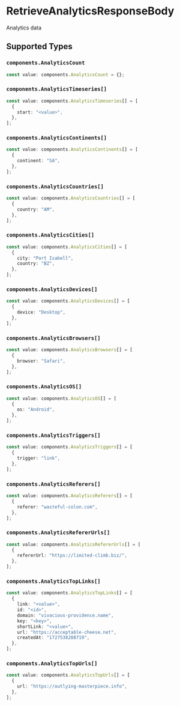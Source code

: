 # RetrieveAnalyticsResponseBody

Analytics data


## Supported Types

### `components.AnalyticsCount`

```typescript
const value: components.AnalyticsCount = {};
```

### `components.AnalyticsTimeseries[]`

```typescript
const value: components.AnalyticsTimeseries[] = [
  {
    start: "<value>",
  },
];
```

### `components.AnalyticsContinents[]`

```typescript
const value: components.AnalyticsContinents[] = [
  {
    continent: "SA",
  },
];
```

### `components.AnalyticsCountries[]`

```typescript
const value: components.AnalyticsCountries[] = [
  {
    country: "AM",
  },
];
```

### `components.AnalyticsCities[]`

```typescript
const value: components.AnalyticsCities[] = [
  {
    city: "Port Isabell",
    country: "BZ",
  },
];
```

### `components.AnalyticsDevices[]`

```typescript
const value: components.AnalyticsDevices[] = [
  {
    device: "Desktop",
  },
];
```

### `components.AnalyticsBrowsers[]`

```typescript
const value: components.AnalyticsBrowsers[] = [
  {
    browser: "Safari",
  },
];
```

### `components.AnalyticsOS[]`

```typescript
const value: components.AnalyticsOS[] = [
  {
    os: "Android",
  },
];
```

### `components.AnalyticsTriggers[]`

```typescript
const value: components.AnalyticsTriggers[] = [
  {
    trigger: "link",
  },
];
```

### `components.AnalyticsReferers[]`

```typescript
const value: components.AnalyticsReferers[] = [
  {
    referer: "wasteful-colon.com",
  },
];
```

### `components.AnalyticsRefererUrls[]`

```typescript
const value: components.AnalyticsRefererUrls[] = [
  {
    refererUrl: "https://limited-climb.biz/",
  },
];
```

### `components.AnalyticsTopLinks[]`

```typescript
const value: components.AnalyticsTopLinks[] = [
  {
    link: "<value>",
    id: "<id>",
    domain: "vivacious-providence.name",
    key: "<key>",
    shortLink: "<value>",
    url: "https://acceptable-cheese.net",
    createdAt: "1727538288719",
  },
];
```

### `components.AnalyticsTopUrls[]`

```typescript
const value: components.AnalyticsTopUrls[] = [
  {
    url: "https://outlying-masterpiece.info",
  },
];
```


